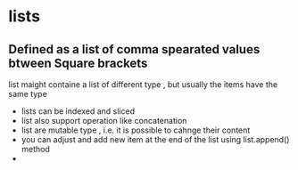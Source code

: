 # lists

## Defined as a list of comma spearated values btween Square brackets

list maight containe a list of different type , but usually the items have the same type 

- lists can be indexed and sliced 
- list also support operation like concatenation 
- list are mutable type , i.e. it is possible to cahnge their  content 
- you can adjust and add new item at the end of the list using  list.append() method 
- 